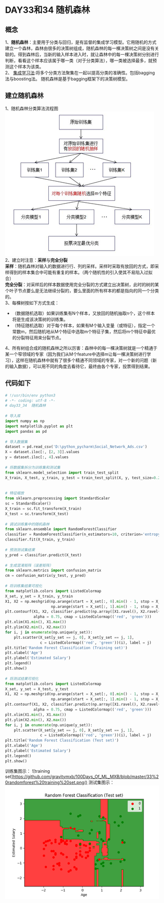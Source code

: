 # DAY33和34 随机森林
 ## 概念
1、**随机森林**：主要用于分类与回归，是有监督的集成学习模型。它用随机的方式建立一个森林，森林由很多的决策树组成，随机森林的每一棵决策树之间是没有关联的。得到森林后，当新的输入样本进入时，就让森林中的每一棵决策树分别进行判断，看看这个样本应该属于哪一类（对于分类算法），哪一类被选择最多，就预测这个样本为该类。   
2、 [集成学习法](https://blog.csdn.net/qq_30189255/article/details/51532442):将多个分类方法聚集在一起以提高分类的准确性。包括bagging法与boosting法。 随机森林是基于bagging框架下的决策树模型。   
## 建立随机森林
1、随机森林分类算法流程图   
![图示](https://github.com/gravitymxb/100Days_Of_ML_MXB/blob/master/33%20%E9%9A%8F%E6%9C%BA%E6%A3%AE%E6%9E%97%E5%88%86%E7%B1%BB%E7%AE%97%E6%B3%95%E6%B5%81%E7%A8%8B%E5%9B%BE.jpg)   
2、建立时注意：**采样**与**完全分裂**    
**采样**：随机森林对输入的数据进行行、列的采样。采样时采取有放回的方式，即采样得到的样本集合中可能有重复的样本。（两个随机性的引入使其不易陷入过拟合）     
**完全分裂**：对采样后的样本数据使用完全分裂的方式建立出决策树，此时的树的某个叶子节点要么是无法继续分裂的，要么里面的所有样本的都是指向的同一个分类的。   
3、每棵树按如下方式生成：  
* （数据随机选取）如果训练集有N个样本，又放回的随机抽取n个，这个样本将是生成该决策树的训练集。
*  （特征随机选取）对于每个样本，如果有M个输入变量（或特征），指定一个常数m，然后随机地从M个特征中选取m个特征子集，然后将m个特征中最优的分裂特征用来分裂节点。      

4、所有树组合成的随机森林之所以厉害：森林中的每一棵决策树就是一个精通于某一个窄领域的专家（因为我们从M个feature中选择m让每一棵决策树进行学习），这样在随机森林中就有了很多个精通不同领域的专家，对一个新的问题（新的输入数据），可以用不同的角度去看待它，最终由各个专家，投票得到结果。    

## 代码如下
```python
# !/usr/bin/env python3
# -*- coding: utf-8 -*-
# day33_34  随机森林

# 导入库
import numpy as np
import matplotlib.pyplot as plt
import pandas as pd

# 导入数据集
dataset = pd.read_csv('D:\python_pycharm\Social_Network_Ads.csv')
X = dataset.iloc[:, [2, 3]].values
y = dataset.iloc[:, 4].values

# 将数据集拆分为训练集和测试集
from sklearn.model_selection import train_test_split
X_train, X_test, y_train, y_test = train_test_split(X, y, test_size=0.25,random_state=0)


# 特征缩放
from sklearn.preprocessing import StandardScaler
sc = StandardScaler()
X_train = sc.fit_transform(X_train)
X_test = sc.transform(X_test)

# 调试训练集中的随机森林
from sklearn.ensemble import RandomForestClassifier
classifier = RandomForestClassifier(n_estimators=10, criterion='entropy',random_state=0)
classifier.fit(X_train, y_train)

# 预测测试集结果
y_pred = classifier.predict(X_test)

# 生成混淆矩阵（误差矩阵）
from sklearn.metrics import confusion_matrix
cm = confusion_matrix(y_test, y_pred)

# 将训练集结果可视化
from matplotlib.colors import ListedColormap
X_set, y_set = X_train, y_train
X1, X2 = np.meshgrid(np.arange(start = X_set[:, 0].min() - 1, stop = X_set[:, 0].max() + 1, step = 0.01),
                     np.arange(start = X_set[:, 1].min() - 1, stop = X_set[:, 1].max() + 1, step = 0.01))
plt.contourf(X1, X2, classifier.predict(np.array([X1.ravel(), X2.ravel()]).T).reshape(X1.shape),
             alpha = 0.75, cmap = ListedColormap(('red', 'green')))
plt.xlim(X1.min(), X1.max())
plt.ylim(X2.min(), X2.max())
for i, j in enumerate(np.unique(y_set)):
    plt.scatter(X_set[y_set == j, 0], X_set[y_set == j, 1],
                c = ListedColormap(('red', 'green'))(i), label = j)
plt.title('Random Forest Classification (Training set)')
plt.xlabel('Age')
plt.ylabel('Estimated Salary')
plt.legend()
plt.show()

# 将测试结果可视化
from matplotlib.colors import ListedColormap
X_set, y_set = X_test, y_test
X1, X2 = np.meshgrid(np.arange(start = X_set[:, 0].min() - 1, stop = X_set[:, 0].max() + 1, step = 0.01),
                     np.arange(start = X_set[:, 1].min() - 1, stop = X_set[:, 1].max() + 1, step = 0.01))
plt.contourf(X1, X2, classifier.predict(np.array([X1.ravel(), X2.ravel()]).T).reshape(X1.shape),
             alpha = 0.75, cmap = ListedColormap(('red', 'green')))
plt.xlim(X1.min(), X1.max())
plt.ylim(X2.min(), X2.max())
for i, j in enumerate(np.unique(y_set)):
    plt.scatter(X_set[y_set == j, 0], X_set[y_set == j, 1],
                c = ListedColormap(('red', 'green'))(i), label = j)
plt.title('Random Forest Classification (Test set)')
plt.xlabel('Age')
plt.ylabel('Estimated Salary')
plt.legend()
plt.show()
```
训练集图示：
![training set]https://github.com/gravitymxb/100Days_Of_ML_MXB/blob/master/33%20randomforest%20training%20set.png()
测试集图示：
![test set](https://github.com/gravitymxb/100Days_Of_ML_MXB/blob/master/33%20randomforest%20test%20set.png)

